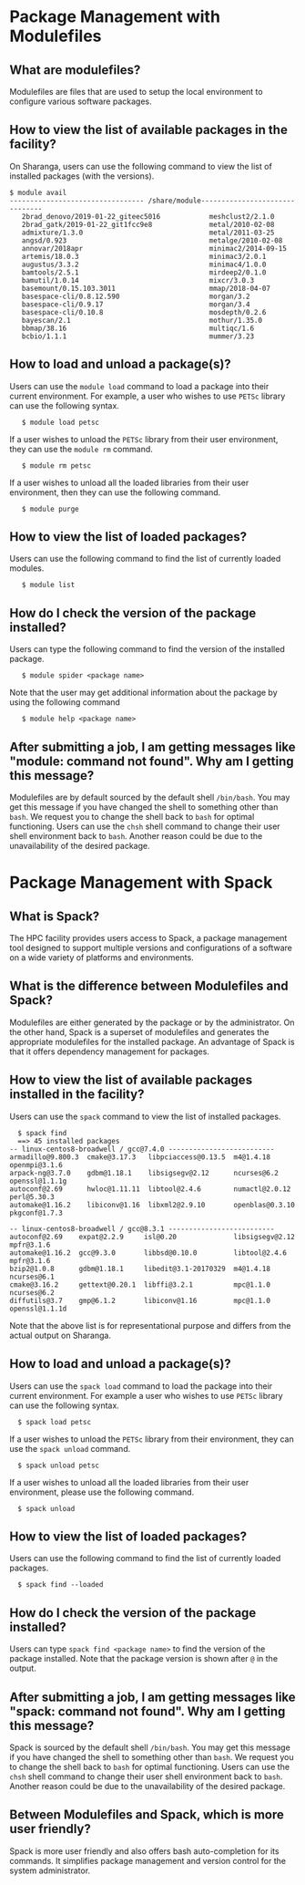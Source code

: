 Package Management with Modulefiles
===================================

What are modulefiles?
---------------------

Modulefiles are files that are used to setup the local environment to
configure various software packages.

How to view the list of available packages in the facility?
-----------------------------------------------------------

On Sharanga, users can use the following command to view the list of
installed packages (with the versions).

``` {.bash}
$ module avail
--------------------------------- /share/module-------------------------------
   2brad_denovo/2019-01-22_giteec5016            meshclust2/2.1.0
   2brad_gatk/2019-01-22_git1fcc9e8              metal/2010-02-08
   admixture/1.3.0                               metal/2011-03-25
   angsd/0.923                                   metalge/2010-02-08
   annovar/2018apr                               minimac2/2014-09-15
   artemis/18.0.3                                minimac3/2.0.1
   augustus/3.3.2                                minimac4/1.0.0
   bamtools/2.5.1                                mirdeep2/0.1.0
   bamutil/1.0.14                                mixcr/3.0.3
   basemount/0.15.103.3011                       mmap/2018-04-07
   basespace-cli/0.8.12.590                      morgan/3.2
   basespace-cli/0.9.17                          morgan/3.4
   basespace-cli/0.10.8                          mosdepth/0.2.6
   bayescan/2.1                                  mothur/1.35.0
   bbmap/38.16                                   multiqc/1.6
   bcbio/1.1.1                                   mummer/3.23
```

How to load and unload a package(s)?
------------------------------------

Users can use the `module load` command to load a package into their
current environment. For example, a user who wishes to use `PETSc`
library can use the following syntax.

``` {.bash}
   $ module load petsc
```

If a user wishes to unload the `PETSc` library from their user
environment, they can use the `module rm` command.

``` {.bash}
   $ module rm petsc
```

If a user wishes to unload all the loaded libraries from their user
environment, then they can use the following command.

``` {.bash}
   $ module purge
```

How to view the list of loaded packages?
----------------------------------------

Users can use the following command to find the list of currently loaded
modules.

``` {.bash}
   $ module list
```

How do I check the version of the package installed?
----------------------------------------------------

Users can type the following command to find the version of the
installed package.

``` {.bash}
   $ module spider <package name>
```

Note that the user may get additional information about the package by
using the following command

``` {.bash}
   $ module help <package name>
```

After submitting a job, I am getting messages like "module: command not found\". Why am I getting this message?
---------------------------------------------------------------------------------------------------------------

Modulefiles are by default sourced by the default shell `/bin/bash`. You
may get this message if you have changed the shell to something other
than `bash`. We request you to change the shell back to `bash` for
optimal functioning. Users can use the `chsh` shell command to change
their user shell environment back to `bash`. Another reason could be due
to the unavailability of the desired package.

Package Management with Spack
=============================

What is Spack?
--------------

The HPC facility provides users access to Spack, a package management
tool designed to support multiple versions and configurations of a
software on a wide variety of platforms and environments.

What is the difference between Modulefiles and Spack?
-----------------------------------------------------

Modulefiles are either generated by the package or by the administrator.
On the other hand, Spack is a superset of modulefiles and generates the
appropriate modulefiles for the installed package. An advantage of Spack
is that it offers dependency management for packages.

How to view the list of available packages installed in the facility?
---------------------------------------------------------------------

Users can use the `spack` command to view the list of installed
packages.

``` {.bash}
  $ spack find
  ==> 45 installed packages
-- linux-centos8-broadwell / gcc@7.4.0 --------------------------
armadillo@9.800.3  cmake@3.17.3   libpciaccess@0.13.5  m4@1.4.18        openmpi@3.1.6   
arpack-ng@3.7.0    gdbm@1.18.1    libsigsegv@2.12      ncurses@6.2      openssl@1.1.1g  
autoconf@2.69      hwloc@1.11.11  libtool@2.4.6        numactl@2.0.12   perl@5.30.3     
automake@1.16.2    libiconv@1.16  libxml2@2.9.10       openblas@0.3.10  pkgconf@1.7.3 

-- linux-centos8-broadwell / gcc@8.3.1 --------------------------
autoconf@2.69    expat@2.2.9     isl@0.20              libsigsegv@2.12  mpfr@3.1.6      
automake@1.16.2  gcc@9.3.0       libbsd@0.10.0         libtool@2.4.6    mpfr@3.1.6     
bzip2@1.0.8      gdbm@1.18.1     libedit@3.1-20170329  m4@1.4.18        ncurses@6.1     
cmake@3.16.2     gettext@0.20.1  libffi@3.2.1          mpc@1.1.0        ncurses@6.2     
diffutils@3.7    gmp@6.1.2       libiconv@1.16         mpc@1.1.0        openssl@1.1.1d  
```

Note that the above list is for representational purpose and differs
from the actual output on Sharanga.

How to load and unload a package(s)?
------------------------------------

Users can use the `spack load` command to load the package into their
current environment. For example a user who wishes to use `PETSc`
library can use the following syntax.

``` {.bash}
  $ spack load petsc
```

If a user wishes to unload the `PETSc` library from their environment,
they can use the `spack unload` command.

``` {.bash}
  $ spack unload petsc
```

If a user wishes to unload all the loaded libraries from their user
environment, please use the following command.

``` {.bash}
  $ spack unload
```

How to view the list of loaded packages?
----------------------------------------

Users can use the following command to find the list of currently loaded
packages.

``` {.bash}
  $ spack find --loaded
```

How do I check the version of the package installed?
----------------------------------------------------

Users can type `spack find <package name>` to find the version of the
package installed. Note that the package version is shown after `@` in
the output.

After submitting a job, I am getting messages like "spack: command not found\". Why am I getting this message? 
--------------------------------------------------------------------------------------------------------------

Spack is sourced by the default shell `/bin/bash`. You may get this
message if you have changed the shell to something other than `bash`. We
request you to change the shell back to `bash` for optimal functioning.
Users can use the `chsh` shell command to change their user shell
environment back to `bash`. Another reason could be due to the
unavailability of the desired package.

Between Modulefiles and Spack, which is more user friendly? 
-----------------------------------------------------------

Spack is more user friendly and also offers bash auto-completion for its
commands. It simplifies package management and version control for the
system administrator.

